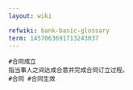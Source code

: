 ```yaml
---
layout: wiki

refwiki: bank-basic-glossary
term: 1457063691713243037
---
```


```
#合同成立
指当事人之间达成合意并完成合同订立过程。
#合同 #合同生效

```
